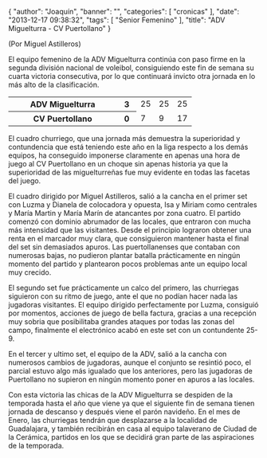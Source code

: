 {
  "author": "Joaquín", 
  "banner": "", 
  "categories": [
    "cronicas"
  ], 
  "date": "2013-12-17 09:38:32", 
  "tags": [
    "Senior Femenino"
  ], 
  "title": "ADV Miguelturra - CV Puertollano"
}

(Por Miguel Astilleros)

El equipo femenino de la ADV Miguelturra continúa con paso firme en la segunda división nacional de voleibol, consiguiendo este fin de semana su cuarta victoria consecutiva, por lo que continuará invicto otra jornada en lo más alto de la clasificación. 

<table>
  <tr>
    <th width="*">ADV Miguelturra</th><th>3</th>
    <td width="10%">25</td>
    <td width="10%">25</td>
    <td width="10%">25</td>
  </tr>
  <tr>
    <th>CV Puertollano</th><th>0</th>
    <td width="10%">7</td>
    <td width="10%">9</td>
    <td width="10%">17</td>
  </tr>
</table>

El cuadro churriego, que una jornada más demuestra la superioridad y contundencia que está teniendo este año en la liga respecto a los demás equipos, ha conseguido imponerse claramente en apenas una hora de juego al CV Puertollano en un choque sin apenas historia ya que la superioridad de las miguelturreñas fue muy evidente en todas las facetas del juego.

El cuadro dirigido por Miguel Astilleros, salió a la cancha en el primer set con Luzma y Dianela de colocadora y opuesta, Isa y Miriam como centrales y María Martin y María Marín de atancantes por zona cuatro. El partido comenzó con dominio abrumador de las locales, que entraron con mucha más intensidad que las visitantes. Desde el principio lograron obtener una renta en el marcador muy clara, que consiguieron mantener hasta el final del set sin demasiados apuros. Las puertollanenses que contaban con numerosas bajas, no pudieron plantar batalla prácticamente en ningún momento del partido y plantearon pocos problemas ante un equipo local muy crecido. 

El segundo set fue prácticamente un calco del primero, las churriegas siguieron con su ritmo de juego, ante el que no podían hacer nada las jugadoras visitantes. El equipo dirigido perfectamente por Luzma, consiguió por momentos, acciones de juego de bella factura, gracias a una recepción muy sobria que posibilitaba grandes ataques por todas las zonas del campo, finalmente el electrónico acabó en este set con un contundente 25-9.

En el tercer y ultimo set, el equipo de la ADV, salió a la cancha con numerosos cambios de jugadoras, aunque el conjunto se resintió poco, el parcial estuvo algo más igualado que los anteriores, pero las jugadoras de Puertollano no supieron en ningún momento poner en apuros a las locales.

Con esta victoria las chicas de la ADV Miguelturra se despiden de la temporada hasta el año que viene ya que el siguiente fin de semana tienen jornada de descanso y después viene el parón navideño. En el mes de Enero, las churriegas tendrán que desplazarse a la localidad de Guadalajara, y también recibirán en casa al equipo talaverano de Ciudad de la Cerámica, partidos en los que se decidirá gran parte de las aspiraciones de la temporada.



